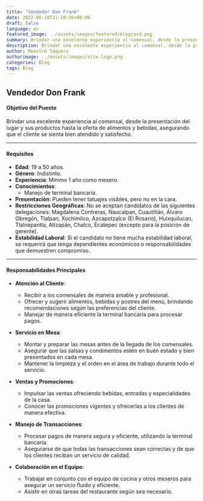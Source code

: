 ```yaml
---
title: "Vendedor Don Frank"
date: 2022-06-18T11:10:36+08:00
draft: false
language: en
featured_image: ../assets/images/featured/blogcard.png
summary: Brindar una excelente experiencia al comensal, desde la presentación del lugar y sus productos hasta la oferta de alimentos y bebidas, asegurando que el cliente se sienta bien atendido y satisfecho.
description: Brindar una excelente experiencia al comensal, desde la presentación del lugar y sus productos hasta la oferta de alimentos y bebidas, asegurando que el cliente se sienta bien atendido y satisfecho.
author: Meastro Taquero
authorimage: ../assets/images/site-logo.png
categories: Blog
tags: Blog
---
```

## Vendedor Don Frank

#### **Objetivo del Puesto**
Brindar una excelente experiencia al comensal, desde la presentación del lugar y sus productos hasta la oferta de alimentos y bebidas, asegurando que el cliente se sienta bien atendido y satisfecho.

---

#### **Requisitos**

- **Edad**: 19 a 50 años.
- **Género**: Indistinto.
- **Experiencia**: Mínimo 1 año como mesero.
- **Conocimientos**:
  - Manejo de terminal bancaria.
- **Presentación**: Pueden tener tatuajes visibles, pero no en la cara.
- **Restricciones Geográficas**: No se aceptan candidatos de las siguientes delegaciones: Magdalena Contreras, Naucalpan, Cuautitlán, Álvaro Obregón, Tlalpan, Xochimilco, Azcapotzalco (El Rosario), Huixquilucan, Tlalnepantla, Atizapán, Chalco, Ecatepec (excepto para la posición de gerente).
- **Estabilidad Laboral**: Si el candidato no tiene mucha estabilidad laboral, se requerirá que tenga dependientes económicos o responsabilidades que demuestren compromiso.

---

#### **Responsabilidades Principales**

- **Atención al Cliente**:
  - Recibir a los comensales de manera amable y profesional.
  - Ofrecer y sugerir alimentos, bebidas y postres del menú, brindando recomendaciones según las preferencias del cliente.
  - Manejar de manera eficiente la terminal bancaria para procesar pagos.

- **Servicio en Mesa**:
  - Montar y preparar las mesas antes de la llegada de los comensales.
  - Asegurar que las salsas y condimentos estén en buen estado y bien presentados en cada mesa.
  - Mantener la limpieza y el orden en el área de trabajo durante todo el servicio.

- **Ventas y Promociones**:
  - Impulsar las ventas ofreciendo bebidas, entradas y especialidades de la casa.
  - Conocer las promociones vigentes y ofrecerlas a los clientes de manera efectiva.

- **Manejo de Transacciones**:
  - Procesar pagos de manera segura y eficiente, utilizando la terminal bancaria.
  - Asegurarse de que todas las transacciones sean correctas y de que los clientes reciban un servicio de calidad.

- **Colaboración en el Equipo**:
  - Trabajar en conjunto con el equipo de cocina y otros meseros para asegurar un servicio fluido y eficiente.
  - Asistir en otras tareas del restaurante según sea necesario.
